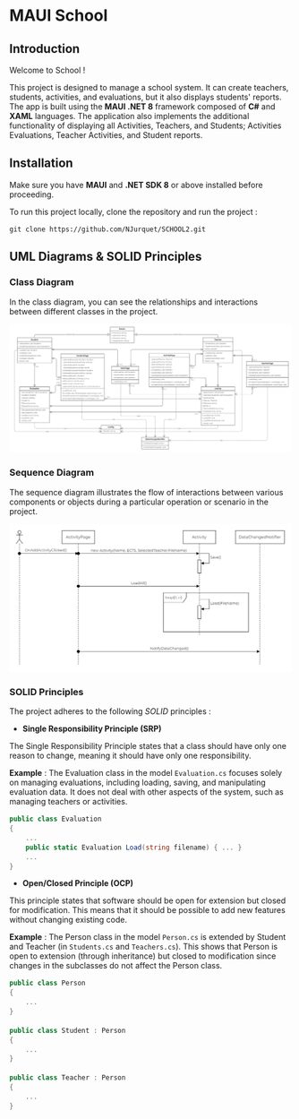 # MAUI School

## Introduction
Welcome to School !

This project is designed to manage a school system. It can create teachers, students, activities, and evaluations, but it also displays students' reports. The app is built using the **MAUI .NET 8** framework composed of **C#** and **XAML** languages.
The application also implements the additional functionality of displaying all Activities, Teachers, and Students; Activities Evaluations, Teacher Activities, and Student reports.

## Installation

Make sure you have **MAUI** and **.NET SDK 8** or above installed before proceeding.

To run this project locally, clone the repository and run the project :

```
git clone https://github.com/NJurquet/SCHOOL2.git
```

## UML Diagrams & SOLID Principles

### Class Diagram

In the class diagram, you can see the relationships and interactions between different classes in the project.

![Class Diagram](SCHOOL2/Resources/Images/school_class_diagram.jpg)

### Sequence Diagram

The sequence diagram illustrates the flow of interactions between various components or objects during a particular operation or scenario in the project.

![Sequence Diagram](SCHOOL2/Resources/Images/school_sequence_diagram.jpg)

### SOLID Principles
The project adheres to the following *SOLID* principles :

- **Single Responsibility Principle (SRP)**
  
The Single Responsibility Principle states that a class should have only one reason to change, meaning it should have only one responsibility.

**Example** : The Evaluation class in the model `Evaluation.cs` focuses solely on managing evaluations, including loading, saving, and manipulating evaluation data. It does not deal with other aspects of the system, such as managing teachers or activities.

```cs
public class Evaluation
{
    ...
    public static Evaluation Load(string filename) { ... }
    ...
}
```

- **Open/Closed Principle (OCP)**

This principle states that software should be open for extension but closed for modification. This means that it should be possible to add new features without changing existing code.

**Example** : The Person class in the model `Person.cs` is extended by Student and Teacher (in `Students.cs` and `Teachers.cs`). This shows that Person is open to extension (through inheritance) but closed to modification since changes in the subclasses do not affect the Person class.

```cs
public class Person
{
    ...
}

public class Student : Person
{
    ...
}

public class Teacher : Person
{
    ...
}
```
